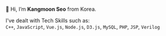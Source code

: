 👋 Hi, I’m <b>Kangmoon Seo</b> from Korea. 

I've dealt with Tech Skills such as: 
<br>
`C++`, `JavaScript`, `Vue.js`, `Node.js`, `D3.js`, `MySQL`, `PHP`, `JSP`, `Verilog` 




<!---
KangmoonSeo/KangmoonSeo is a ✨ special ✨ repository because its `README.md` (this file) appears on your GitHub profile.
You can click the Preview link to take a look at your changes.
--->
